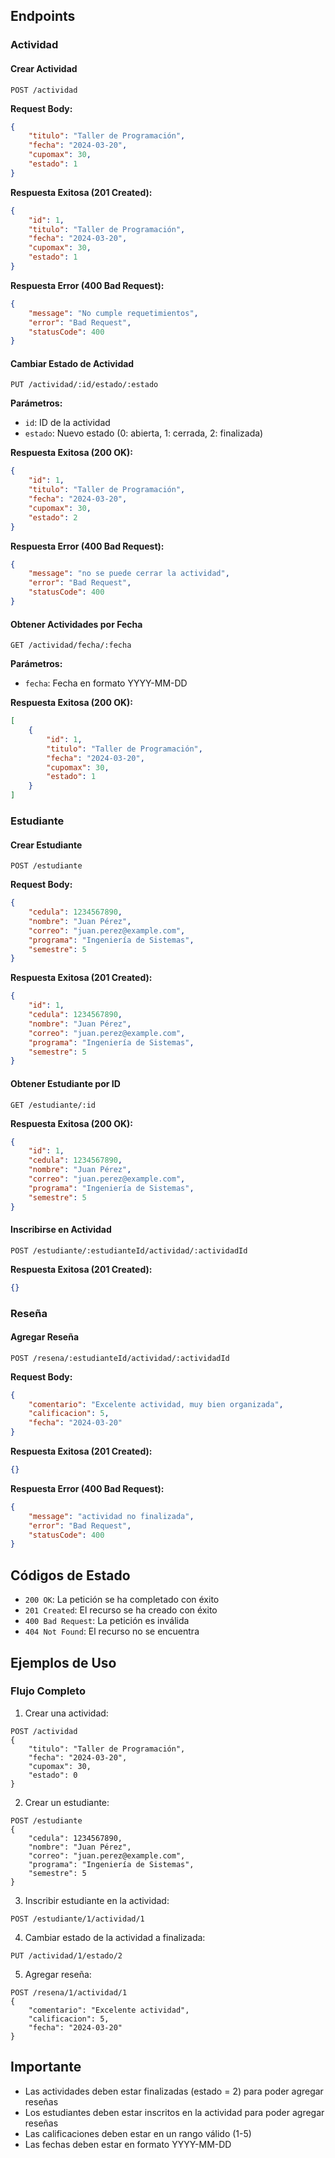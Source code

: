 
## Endpoints

### Actividad

#### Crear Actividad
```http
POST /actividad
```

**Request Body:**
```json
{
    "titulo": "Taller de Programación",
    "fecha": "2024-03-20",
    "cupomax": 30,
    "estado": 1
}
```

**Respuesta Exitosa (201 Created):**
```json
{
    "id": 1,
    "titulo": "Taller de Programación",
    "fecha": "2024-03-20",
    "cupomax": 30,
    "estado": 1
}
```

**Respuesta Error (400 Bad Request):**
```json
{
    "message": "No cumple requetimientos",
    "error": "Bad Request",
    "statusCode": 400
}
```

#### Cambiar Estado de Actividad
```http
PUT /actividad/:id/estado/:estado
```

**Parámetros:**
- `id`: ID de la actividad
- `estado`: Nuevo estado (0: abierta, 1: cerrada, 2: finalizada)

**Respuesta Exitosa (200 OK):**
```json
{
    "id": 1,
    "titulo": "Taller de Programación",
    "fecha": "2024-03-20",
    "cupomax": 30,
    "estado": 2
}
```

**Respuesta Error (400 Bad Request):**
```json
{
    "message": "no se puede cerrar la actividad",
    "error": "Bad Request",
    "statusCode": 400
}
```

#### Obtener Actividades por Fecha
```http
GET /actividad/fecha/:fecha
```

**Parámetros:**
- `fecha`: Fecha en formato YYYY-MM-DD

**Respuesta Exitosa (200 OK):**
```json
[
    {
        "id": 1,
        "titulo": "Taller de Programación",
        "fecha": "2024-03-20",
        "cupomax": 30,
        "estado": 1
    }
]
```

### Estudiante

#### Crear Estudiante
```http
POST /estudiante
```

**Request Body:**
```json
{
    "cedula": 1234567890,
    "nombre": "Juan Pérez",
    "correo": "juan.perez@example.com",
    "programa": "Ingeniería de Sistemas",
    "semestre": 5
}
```

**Respuesta Exitosa (201 Created):**
```json
{
    "id": 1,
    "cedula": 1234567890,
    "nombre": "Juan Pérez",
    "correo": "juan.perez@example.com",
    "programa": "Ingeniería de Sistemas",
    "semestre": 5
}
```

#### Obtener Estudiante por ID
```http
GET /estudiante/:id
```

**Respuesta Exitosa (200 OK):**
```json
{
    "id": 1,
    "cedula": 1234567890,
    "nombre": "Juan Pérez",
    "correo": "juan.perez@example.com",
    "programa": "Ingeniería de Sistemas",
    "semestre": 5
}
```

#### Inscribirse en Actividad
```http
POST /estudiante/:estudianteId/actividad/:actividadId
```

**Respuesta Exitosa (201 Created):**
```json
{}
```

### Reseña

#### Agregar Reseña
```http
POST /resena/:estudianteId/actividad/:actividadId
```

**Request Body:**
```json
{
    "comentario": "Excelente actividad, muy bien organizada",
    "calificacion": 5,
    "fecha": "2024-03-20"
}
```

**Respuesta Exitosa (201 Created):**
```json
{}
```

**Respuesta Error (400 Bad Request):**
```json
{
    "message": "actividad no finalizada",
    "error": "Bad Request",
    "statusCode": 400
}
```

## Códigos de Estado

- `200 OK`: La petición se ha completado con éxito
- `201 Created`: El recurso se ha creado con éxito
- `400 Bad Request`: La petición es inválida
- `404 Not Found`: El recurso no se encuentra

## Ejemplos de Uso

### Flujo Completo

1. Crear una actividad:
```http
POST /actividad
{
    "titulo": "Taller de Programación",
    "fecha": "2024-03-20",
    "cupomax": 30,
    "estado": 0
}
```

2. Crear un estudiante:
```http
POST /estudiante
{
    "cedula": 1234567890,
    "nombre": "Juan Pérez",
    "correo": "juan.perez@example.com",
    "programa": "Ingeniería de Sistemas",
    "semestre": 5
}
```

3. Inscribir estudiante en la actividad:
```http
POST /estudiante/1/actividad/1
```

4. Cambiar estado de la actividad a finalizada:
```http
PUT /actividad/1/estado/2
```

5. Agregar reseña:
```http
POST /resena/1/actividad/1
{
    "comentario": "Excelente actividad",
    "calificacion": 5,
    "fecha": "2024-03-20"
}
```

## Importante

- Las actividades deben estar finalizadas (estado = 2) para poder agregar reseñas
- Los estudiantes deben estar inscritos en la actividad para poder agregar reseñas
- Las calificaciones deben estar en un rango válido (1-5)
- Las fechas deben estar en formato YYYY-MM-DD
